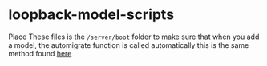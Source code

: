 # loopback-model-scripts
Place These files is the `/server/boot` folder to make sure that when you add a model, the automigrate function is called automatically
this is the same method found <a href="http://start.jcolemorrison.com/authorized-resources-and-database-migrations-with-strongloops-loopback/#database-migration"> here </a>
